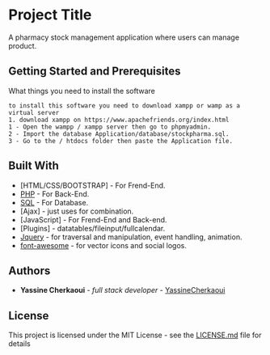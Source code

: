 # Project Title

A pharmacy stock management application where users can manage product.

## Getting Started and Prerequisites

What things you need to install the software

```
to install this software you need to download xampp or wamp as a virtual server
1. download xampp on https://www.apachefriends.org/index.html
1 - Open the wampp / xampp server then go to phpmyadmin.
2 - Import the database Application/database/stockpharma.sql.
3 - Go to the / htdocs folder then paste the Application file.
```

## Built With

* [HTML/CSS/BOOTSTRAP] - For Frend-End.
* [PHP](https://www.php.net/) - For Back-End.
* [SQL](https://sql.sh/) - For Database.
* [Ajax] - just uses for combination.
* [JavaScript] - For Frend-End and Back-end.
* [Plugins] - datatables/fileinput/fullcalendar.
* [Jquery](https://jquery.com/) - for traversal and manipulation, event handling, animation.
* [font-awesome](https://fontawesome.com/) - for vector icons and social logos.
## Authors

* **Yassine Cherkaoui** - *full stack developer* - [YassineCherkaoui](https://github.com/YassineCherkaoui)

## License

This project is licensed under the MIT License - see the [LICENSE.md](LICENSE.md) file for details
